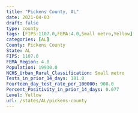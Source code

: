 ```yaml
---
title: "Pickens County, AL"
date: 2021-04-03
draft: false
type: county
tags: [FIPS:1107.0,FEMA:4.0,Small metro,Yellow]
categories: [AL]
County: Pickens County
State: AL
FIPS: 1107.0
FEMA_Region: 4.0
Population: 19930.0
NCHS_Urban_Rural_Classification: Small metro
Tests_in_prior_14_days: 181.0
Fourteen_day_test_rate_per_100000: 908.0
Percent_Positivity_in_prior_14_days: 0.077
Level: Yellow
url: /states/AL/pickens-county
---
```



